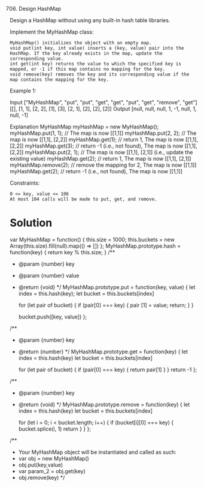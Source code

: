 706. Design HashMap

Design a HashMap without using any built-in hash table libraries.

Implement the MyHashMap class:

    MyHashMap() initializes the object with an empty map.
    void put(int key, int value) inserts a (key, value) pair into the HashMap. If the key already exists in the map, update the corresponding value.
    int get(int key) returns the value to which the specified key is mapped, or -1 if this map contains no mapping for the key.
    void remove(key) removes the key and its corresponding value if the map contains the mapping for the key.

 

Example 1:

Input
["MyHashMap", "put", "put", "get", "get", "put", "get", "remove", "get"]
[[], [1, 1], [2, 2], [1], [3], [2, 1], [2], [2], [2]]
Output
[null, null, null, 1, -1, null, 1, null, -1]

Explanation
MyHashMap myHashMap = new MyHashMap();
myHashMap.put(1, 1); // The map is now [[1,1]]
myHashMap.put(2, 2); // The map is now [[1,1], [2,2]]
myHashMap.get(1);    // return 1, The map is now [[1,1], [2,2]]
myHashMap.get(3);    // return -1 (i.e., not found), The map is now [[1,1], [2,2]]
myHashMap.put(2, 1); // The map is now [[1,1], [2,1]] (i.e., update the existing value)
myHashMap.get(2);    // return 1, The map is now [[1,1], [2,1]]
myHashMap.remove(2); // remove the mapping for 2, The map is now [[1,1]]
myHashMap.get(2);    // return -1 (i.e., not found), The map is now [[1,1]]

 

Constraints:

    0 <= key, value <= 106
    At most 104 calls will be made to put, get, and remove.

# Solution

var MyHashMap = function() {
    this.size = 1000;
    this.buckets = new Array(this.size).fill(null).map(() => [])
};
MyHashMap.prototype.hash = function(key) {
    return key % this.size;
}
/** 
 * @param {number} key 
 * @param {number} value
 * @return {void}
 */
MyHashMap.prototype.put = function(key, value) {
    let index = this.hash(key);
    let bucket = this.buckets[index]

    for (let pair of bucket) {
        if (pair[0] === key) {
            pair [1] = value;
            return;
        }
    }

    bucket.push([key, value])
};

/** 
 * @param {number} key
 * @return {number}
 */
MyHashMap.prototype.get = function(key) {
    let index = this.hash(key)
    let bucket = this.buckets[index]

    for (let pair of bucket) {
        if (pair[0] === key) {
            return pair[1]
        }
    }
    return -1
};

/** 
 * @param {number} key
 * @return {void}
 */
MyHashMap.prototype.remove = function(key) {
    let index = this.hash(key)
    let bucket = this.buckets[index]

    for (let i = 0; i < bucket.length; i++) {
        if (bucket[i][0] === key) {
            bucket.splice(i, 1)
            return
        }
    }
};

/** 
 * Your MyHashMap object will be instantiated and called as such:
 * var obj = new MyHashMap()
 * obj.put(key,value)
 * var param_2 = obj.get(key)
 * obj.remove(key)
 */
